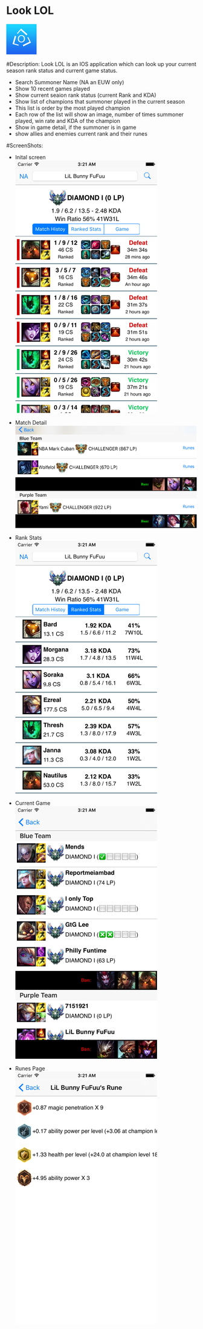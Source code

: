 # Look LOL
![alt tag](https://github.com/litwa-yuen/Application/blob/master/SwiftApplication/SelfLOL/ScreenShot/Icon-Small-40%402x.png)

#Description:
Look LOL is an IOS application which can look up your current season rank status and current game status.  
- Search Summoner Name (NA an EUW only)
- Show 10 recent games played   
- Show current seaion rank status (current Rank and KDA)
- Show list of champions that summoner played in the current season
- This list is order by the most played champion
- Each row of the list will show an image, number of times summoner played, win rate and KDA of the champion
- Show in game detail, if the summoner is in game
- show allies and enemies current rank and their runes 

#ScreenShots:
- Inital screen<br/>
![alt tag](https://github.com/litwa-yuen/Application/blob/master/SwiftApplication/SelfLOL/ScreenShot/newItialScreen.png)

- Match Detail<br/>
![alt tag](https://github.com/litwa-yuen/Application/blob/master/SwiftApplication/SelfLOL/ScreenShot/CurrentGame2.png)

- Rank Stats<br/>
![alt tag](https://github.com/litwa-yuen/Application/blob/master/SwiftApplication/SelfLOL/ScreenShot/initial%20Screen%20landscape.png)

- Current Game<br/>
![alt tag](https://github.com/litwa-yuen/Application/blob/master/SwiftApplication/SelfLOL/ScreenShot/CurrentGame1.png)

- Runes Page<br/>
![alt tag](https://github.com/litwa-yuen/Application/blob/master/SwiftApplication/SelfLOL/ScreenShot/runes.png)
